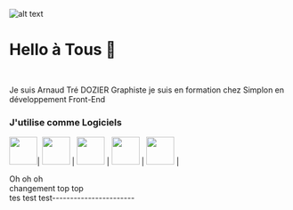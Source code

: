 ![alt text]((https://github.com/TreDozier-hub/TreDozier-hub/blob/main/README.md?plain=1))
<br>
# Hello à Tous 👋

##
<br>Je suis Arnaud Tré DOZIER 
Graphiste je suis en formation chez Simplon en développement Front-End
### J'utilise comme Logiciels
<img src="https://upload.wikimedia.org/wikipedia/commons/thumb/f/fb/Adobe_Illustrator_CC_icon.svg/1200px-Adobe_Illustrator_CC_icon.svg.png" style="width:50px; float:left;"/> |
<img src="https://upload.wikimedia.org/wikipedia/commons/thumb/4/48/Adobe_InDesign_CC_icon.svg/1200px-Adobe_InDesign_CC_icon.svg.png" style="width:50px;"/> |
<img src="https://upload.wikimedia.org/wikipedia/commons/thumb/a/af/Adobe_Photoshop_CC_icon.svg/800px-Adobe_Photoshop_CC_icon.svg.png" style="width:50px;"/> |
<img src="https://upload.wikimedia.org/wikipedia/commons/thumb/4/40/Adobe_Premiere_Pro_CC_icon.svg/1200px-Adobe_Premiere_Pro_CC_icon.svg.png" style="width:50px;"/> |
<img src="https://upload.wikimedia.org/wikipedia/commons/thumb/c/cb/Adobe_After_Effects_CC_icon.svg/1200px-Adobe_After_Effects_CC_icon.svg.png" style="width:50px;"/> |



Oh oh oh<br>
 changement top top<br>
tes test test-----------------------


<!--
**TreDozier-hub/TreDozier-hub** is a ✨ _special_ ✨ repository because its `README.md` (this file) appears on your GitHub profile.

Here are some ideas to get you started:

- 🔭 I’m currently working on ...
- 🌱 I’m currently learning ...
- 👯 I’m looking to collaborate on ...
- 🤔 I’m looking for help with ...
- 💬 Ask me about ...
- 📫 How to reach me: ...
- 😄 Pronouns: ...
- ⚡ Fun fact: ...
-->


<!--

## Hi there 👋
**TreDozier-hub/TreDozier-hub** is a ✨ _special_ ✨ repository because its `README.md` (this file) appears on your GitHub profile.

Here are some ideas to get you started:

- 🔭 I’m currently working on ...
- 🌱 I’m currently learning ...
- 👯 I’m looking to collaborate on ...
- 🤔 I’m looking for help with ...
- 💬 Ask me about ...
- 📫 How to reach me: ...
- 😄 Pronouns: ...
- ⚡ Fun fact: ...
-->
